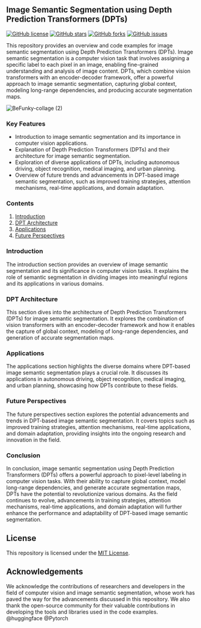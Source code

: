 ## Image Semantic Segmentation using Depth Prediction Transformers (DPTs)

[![GitHub license](https://img.shields.io/github/license/inuwamobarak/semantic-segmentation)](https://github.com/inuwamobarak/semantic-segmentation/blob/main/LICENSE)
[![GitHub stars](https://img.shields.io/github/stars/inuwamobarak/semantic-segmentation)](https://github.com/inuwamobarak/semantic-segmentation/stargazers)
[![GitHub forks](https://img.shields.io/github/forks/inuwamobarak/semantic-segmentation)](https://github.com/inuwamobarak/semantic-segmentation/network)
[![GitHub issues](https://img.shields.io/github/issues/inuwamobarak/semantic-segmentation)](https://github.com/inuwamobarak/semantic-segmentation/issues)

This repository provides an overview and code examples for image semantic segmentation using Depth Prediction Transformers (DPTs). Image semantic segmentation is a computer vision task that involves assigning a specific label to each pixel in an image, enabling fine-grained understanding and analysis of image content. DPTs, which combine vision transformers with an encoder-decoder framework, offer a powerful approach to image semantic segmentation, capturing global context, modeling long-range dependencies, and producing accurate segmentation maps.

![BeFunky-collage (2)](https://github.com/inuwamobarak/semantic-segmentation/assets/65142149/cf87aaff-f40b-459d-8e4c-ac39ee364802)

### Key Features
- Introduction to image semantic segmentation and its importance in computer vision applications.
- Explanation of Depth Prediction Transformers (DPTs) and their architecture for image semantic segmentation.
- Exploration of diverse applications of DPTs, including autonomous driving, object recognition, medical imaging, and urban planning.
- Overview of future trends and advancements in DPT-based image semantic segmentation, such as improved training strategies, attention mechanisms, real-time applications, and domain adaptation.

### Contents
1. [Introduction](#introduction)
2. [DPT Architecture](#dpt-architecture)
3. [Applications](#applications)
4. [Future Perspectives](#future-perspectives)

### Introduction
The introduction section provides an overview of image semantic segmentation and its significance in computer vision tasks. It explains the role of semantic segmentation in dividing images into meaningful regions and its applications in various domains.

### DPT Architecture
This section dives into the architecture of Depth Prediction Transformers (DPTs) for image semantic segmentation. It explores the combination of vision transformers with an encoder-decoder framework and how it enables the capture of global context, modeling of long-range dependencies, and generation of accurate segmentation maps.

### Applications
The applications section highlights the diverse domains where DPT-based image semantic segmentation plays a crucial role. It discusses its applications in autonomous driving, object recognition, medical imaging, and urban planning, showcasing how DPTs contribute to these fields.

### Future Perspectives
The future perspectives section explores the potential advancements and trends in DPT-based image semantic segmentation. It covers topics such as improved training strategies, attention mechanisms, real-time applications, and domain adaptation, providing insights into the ongoing research and innovation in the field.

### Conclusion
In conclusion, image semantic segmentation using Depth Prediction Transformers (DPTs) offers a powerful approach to pixel-level labeling in computer vision tasks. With their ability to capture global context, model long-range dependencies, and generate accurate segmentation maps, DPTs have the potential to revolutionize various domains. As the field continues to evolve, advancements in training strategies, attention mechanisms, real-time applications, and domain adaptation will further enhance the performance and adaptability of DPT-based image semantic segmentation.

## License
This repository is licensed under the [MIT License](LICENSE).

## Acknowledgements
We acknowledge the contributions of researchers and developers in the field of computer vision and image semantic segmentation, whose work has paved the way for the advancements discussed in this repository. We also thank the open-source community for their valuable contributions in developing the tools and libraries used in the code examples. @huggingface @Pytorch
